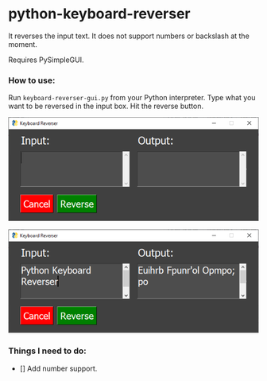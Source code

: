 # python-keyboard-reverser
It reverses the input text. It does not support numbers or backslash at the moment.

Requires PySimpleGUI.

### How to use:

Run `keyboard-reverser-gui.py` from your Python interpreter.
Type what you want to be reversed in the input box.
Hit the reverse button.

![Preview](images/preview1.PNG)

![Preview](images/preview2.PNG)

### Things I need to do:

- [] Add number support.

